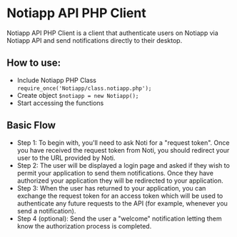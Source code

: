 Notiapp API PHP Client
======================

Notiapp API PHP Client is a client that authenticate users on Notiapp via Notiapp API and send notifications directly to their desktop.

## How to use:

* Include Notiapp PHP Class
    ``` require_once('Notiapp/class.notiapp.php'); ```
* Create object
    ``` $notiapp = new Notiapp(); ```
* Start accessing the functions

## Basic Flow
* Step 1: To begin with, you'll need to ask Noti for a "request token". Once you have received the request token from Noti, you should redirect your user to the URL provided by Noti.
* Step 2: The user will be displayed a login page and asked if they wish to permit your application to send them notifications. Once they have authorized your application they will be redirected to your application.
* Step 3: When the user has returned to your application, you can exchange the request token for an access token which will be used to authenticate any future requests to the API (for example, whenever you send a notification).
* Step 4 (optional): Send the user a "welcome" notification letting them know the authorization process is completed.
